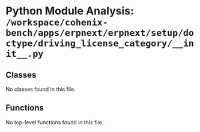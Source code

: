 # Python Module Analysis: `/workspace/cohenix-bench/apps/erpnext/erpnext/setup/doctype/driving_license_category/__init__.py`

## Classes

No classes found in this file.


## Functions

No top-level functions found in this file.
